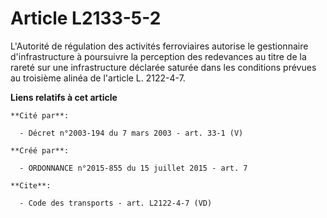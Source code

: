 # Article L2133-5-2

L'Autorité de régulation des activités ferroviaires autorise le gestionnaire d'infrastructure à poursuivre la perception des
redevances au titre de la rareté sur une infrastructure déclarée saturée dans les conditions prévues au troisième alinéa de
l'article L. 2122-4-7.

**Liens relatifs à cet article**

	**Cité par**:

	  - Décret n°2003-194 du 7 mars 2003 - art. 33-1 (V)

	**Créé par**:

	  - ORDONNANCE n°2015-855 du 15 juillet 2015 - art. 7

	**Cite**:

	  - Code des transports - art. L2122-4-7 (VD)
